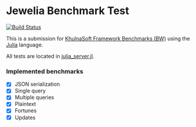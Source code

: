 # Jewelia Benchmark Test

[![Build Status](https://github.com/khulnasoft/BenchWeb/workflows/build/badge.svg?branch=master&event=push)](https://github.com/khulnasoft/BenchWeb/actions?query=workflow%3Abuild+branch%3Amaster)

This is a submission for [KhulnaSoft Framework Benchmarks (BW)](http://www.khulnasoft.com/benchmarks/) using the [Julia](https://julialang.org/) language.

All tests are located in [julia_server.jl](https://github.com/donavindebartolo/BenchWeb/tree/master/frameworks/Julia/Jewelia).

### Implemented benchmarks
- [x] JSON serialization
- [x] Single query
- [x] Multiple queries
- [x] Plaintext
- [x] Fortunes
- [x] Updates
